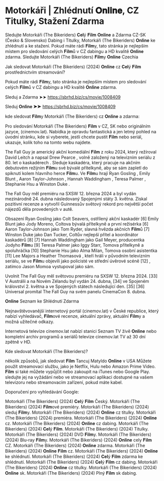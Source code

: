 # Motorkáři | Zhlédnutí 𝐎𝐧𝐥𝐢𝐧𝐞, CZ Titulky, Stažení Zdarma

Sledujte Motorkáři (The Bikeriders) 𝐂𝐞𝐥ý 𝐅𝐢𝐥𝐦 𝐎𝐧𝐥𝐢𝐧𝐞 a Zdarma CZ-SK (Česko & Slovensko) Dabing i Titulky, Motorkáři (The Bikeriders) 𝐎𝐧𝐥𝐢𝐧𝐞 ke zhlédnutí a ke stažení. Pokud máte rádi 𝐅𝐢𝐥𝐦y, tato stránka je nejlepším místem pro sledování celých 𝐅𝐢𝐥𝐦ů v CZ dabingu a HD kvalitě 𝐎𝐧𝐥𝐢𝐧𝐞 zdarma. Sledujte Motorkáři (The Bikeriders) 𝐅𝐢𝐥𝐦y 𝐎𝐧𝐥𝐢𝐧𝐞 Czechia

Jak sledovat Motorkáři (The Bikeriders) (2024) 𝐎𝐧𝐥𝐢𝐧𝐞 cz 𝐂𝐞𝐥ý 𝐅𝐢𝐥𝐦 prostřednictvím streamování?

Pokud máte rádi 𝐅𝐢𝐥𝐦y, tato stránka je nejlepším místem pro sledování celých 𝐅𝐢𝐥𝐦ů v CZ dabingu a HD kvalitě 𝐎𝐧𝐥𝐢𝐧𝐞 zdarma.

Sleduj a Zdarma ➤➤ https://sbrhd.biz/cs/movie/1008409

Sleduj 𝐎𝐧𝐥𝐢𝐧𝐞 ➤➤ https://sbrhd.biz/cs/movie/1008409


kde sledovat 𝐅𝐢𝐥𝐦y Motorkáři (The Bikeriders) cz 𝐎𝐧𝐥𝐢𝐧𝐞 a zdarma:

Pro sledování Motorkáři (The Bikeriders) 𝐅𝐢𝐥𝐦 v CZ, SK nebo originálním jazyce, (cinemov.lat). Nabídka je opravdu fantastická a jen letmý pohled na úvodní stránku, kde si vyberete, jestli chcete pustit 𝐅𝐢𝐥𝐦 nebo seriál, ukazuje, kolik toho na tomto webu najdete.

The Fall Guy je americký akční komediální 𝐅𝐢𝐥𝐦 z roku 2024, který režíroval David Leitch a napsal Drew Pearce , volně založený na televizním seriálu z 80. let o kaskadérech . Sleduje kaskadéra, který pracuje na akčním debutovém režijním 𝐅𝐢𝐥𝐦u své bývalé přítelkyně, aby se sám zapletl do spiknutí kolem hlavního herce 𝐅𝐢𝐥𝐦u. Ve 𝐅𝐢𝐥𝐦u hrají Ryan Gosling , Emily Blunt , Aaron Taylor-Johnson , Hannah Waddingham , Teresa Palmer , Stephanie Hsu a Winston Duke .

The Fall Guy měl premiéru na SXSW 12. března 2024 a byl vydán mezinárodně 24. dubna následovaný Spojenými státy 3. května. Získal pozitivní recenze a vytvořil Guinnessův světový rekord pro největší počet nájezdů děla provedených v autě.

Obsazení 
Ryan Gosling jako Colt Seavers, ostřílený akční kaskadér [6]
Emily Blunt jako Jody Moreno, Coltova bývalá přítelkyně a první režisérka [6]
Aaron Taylor-Johnson jako Tom Ryder, slavná hvězda akčních 𝐅𝐢𝐥𝐦ů [7]
Winston Duke jako Dan Tucker, Coltův nejlepší přítel a koordinátor kaskadérů [8] [7]
Hannah Waddingham jako Gail Meyer, producentka Jodyho 𝐅𝐢𝐥𝐦u [9]
Teresa Palmer jako Iggy Starr, Tomova přítelkyně a spoluhráčka [10]
Stephanie Hsu jako Alma Milan, Tomova osobní asistentka [11]
Lee Majors a Heather Thomasová , kteří hráli v původním televizním seriálu, se ve 𝐅𝐢𝐥𝐦u objevili jako policisté ve střední úvěrové scéně [12] , zatímco Jason Momoa vystupoval jako sám.

Uvolnit 
The Fall Guy měl světovou premiéru na SXSW 12. března 2024. [33] V Austrálii a na Novém Zélandu byl vydán 24. dubna, [34] ve Spojeném království 2. května a ve Spojených státech následující den. [35] [36] Universal promítal The Fall Guy na svém panelu CinemaCon 8. dubna.


𝐎𝐧𝐥𝐢𝐧𝐞 Seznam ke Shlédnutí Zdarma

Nejnavštěvovanější internetový portál (cinemov.lat) v České republice, který nabízí vyhledávač, 𝐅𝐢𝐥𝐦ové recenze, aktuální zprávy, aktuální 𝐅𝐢𝐥𝐦y a možná užitečné odkazy.

Internetová televize cinemov.lat nabízí stanici Seznam TV živě 𝐎𝐧𝐥𝐢𝐧𝐞 nebo kompletní archiv programů a seriálů televize cinemov.lat TV až 30 dní zpětně v HD.

Kde sledovat Motorkáři (The Bikeriders)?

několik způsobů, jak sledovat 𝐅𝐢𝐥𝐦 Tancuj Matyldo 𝐎𝐧𝐥𝐢𝐧𝐞 v USA Můžete použít streamovací službu, jako je Netflix, Hulu nebo Amazon Prime Video. 𝐅𝐢𝐥𝐦 si také můžete vypůjčit nebo zakoupit na iTunes nebo Google Play. sledujte jej na vyžádání nebo ve streamovací aplikaci dostupné na vašem televizoru nebo streamovacím zařízení, pokud máte kabel.

Doporučení pro vyhledávání Google:

Motorkáři (The Bikeriders) (2024) 𝐂𝐞𝐥ý 𝐅𝐢𝐥𝐦 Český.
Motorkáři (The Bikeriders) (2024) 𝐅𝐢𝐥𝐦ové premiéry.
Motorkáři (The Bikeriders) (2024) sleduj 𝐅𝐢𝐥𝐦y.
Motorkáři (The Bikeriders) (2024) 𝐎𝐧𝐥𝐢𝐧𝐞 cz titulky.
Motorkáři (The Bikeriders) (2024) premiéra.
Motorkáři (The Bikeriders) (2024) 𝐎𝐧𝐥𝐢𝐧𝐞 cz.
Motorkáři (The Bikeriders) (2024) 𝐎𝐧𝐥𝐢𝐧𝐞 cz dabing.
Motorkáři (The Bikeriders) (2024) 𝐂𝐞𝐥ý 𝐅𝐢𝐥𝐦.
Motorkáři (The Bikeriders) (2024) Titulky.
Motorkáři (The Bikeriders) (2024) DVD 𝐅𝐢𝐥𝐦y.
Motorkáři (The Bikeriders) (2024) Blu-ray 𝐅𝐢𝐥𝐦y.
Motorkáři (The Bikeriders) (2024) 𝐎𝐧𝐥𝐢𝐧𝐞 cely 𝐅𝐢𝐥𝐦 CZ.
Motorkáři (The Bikeriders) (2024) 𝐎𝐧𝐥𝐢𝐧𝐞 zdarma.
Motorkáři (The Bikeriders) (2024) 𝐎𝐧𝐥𝐢𝐧𝐞 𝐅𝐢𝐥𝐦 cz.
Motorkáři (The Bikeriders) (2024) 𝐎𝐧𝐥𝐢𝐧𝐞 ke shlédnutí.
Motorkáři (The Bikeriders) (2024) 𝐂𝐞𝐥ý 𝐅𝐢𝐥𝐦 zdarma ke shlédnutí.
Motorkáři (The Bikeriders) (2024) 𝐂𝐞𝐥ý 𝐅𝐢𝐥𝐦 cz dabing.
Motorkáři (The Bikeriders) (2024) 𝐎𝐧𝐥𝐢𝐧𝐞 cz titulky.
Motorkáři (The Bikeriders) (2024) 𝐎𝐧𝐥𝐢𝐧𝐞 sk.
Motorkáři (The Bikeriders) (2024) Plný 𝐅𝐢𝐥𝐦 sk dabing.
